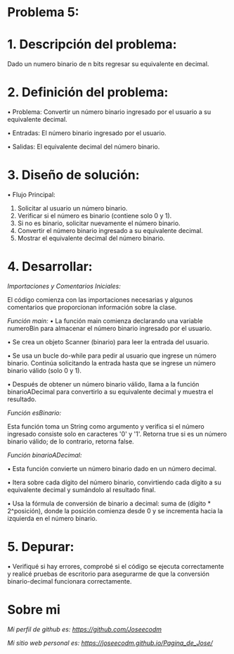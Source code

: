 # **Problema 5:**

# **1. Descripción del problema:**
Dado un numero binario de n bits regresar su equivalente en decimal.

# **2. Definición del problema:**
•	Problema: Convertir un número binario ingresado por el usuario a su equivalente decimal.

•	Entradas: El número binario ingresado por el usuario.

•	Salidas: El equivalente decimal del número binario.

# **3. Diseño de solución:**
•	Flujo Principal:
1.	Solicitar al usuario un número binario.
2.	Verificar si el número es binario (contiene solo 0 y 1).
3.	Si no es binario, solicitar nuevamente el número binario.
4.	Convertir el número binario ingresado a su equivalente decimal.
5.	Mostrar el equivalente decimal del número binario.

 
# **4. Desarrollar:**
*Importaciones y Comentarios Iniciales:*

El código comienza con las importaciones necesarias y algunos comentarios que proporcionan información sobre la clase.

*Función main:*
•	La función main comienza declarando una variable numeroBin para almacenar el número binario ingresado por el usuario.

•	Se crea un objeto Scanner (binario) para leer la entrada del usuario.

•	Se usa un bucle do-while para pedir al usuario que ingrese un número binario. Continúa solicitando la entrada hasta que se ingrese un número binario válido (solo 0 y 1).

•	Después de obtener un número binario válido, llama a la función binarioADecimal para convertirlo a su equivalente decimal y muestra el resultado.

*Función esBinario:*
 
Esta función toma un String como argumento y verifica si el número ingresado consiste solo en caracteres '0' y '1'. Retorna true si es un número binario válido; de lo contrario, retorna false.
	
*Función binarioADecimal:*
 
•	Esta función convierte un número binario dado en un número decimal.

•	Itera sobre cada dígito del número binario, convirtiendo cada dígito a su equivalente decimal y sumándolo al resultado final.

•	Usa la fórmula de conversión de binario a decimal: suma de (dígito * 2^posición), donde la posición comienza desde 0 y se incrementa hacia la izquierda en el número binario.

# **5. Depurar:**
•	Verifiqué si hay errores, comprobé si el código se ejecuta correctamente y realicé pruebas de escritorio para asegurarme de que la conversión binario-decimal funcionara correctamente.
 
# **Sobre mi**
 *Mi perfil de github es: https://github.com/Joseecodm*

 *Mi sitio web personal es: https://joseecodm.github.io/Pagina_de_Jose/*
